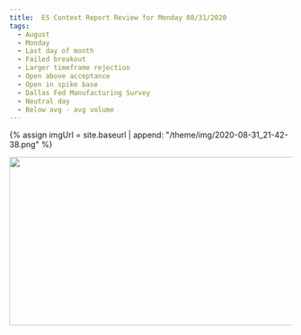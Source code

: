 ```yaml
---
title:  ES Context Report Review for Monday 08/31/2020
tags:
  - August
  - Monday
  - Last day of month
  - Failed breakout
  - Larger timeframe rejection
  - Open above acceptance
  - Open in spike base
  - Dallas Fed Manufacturing Survey
  - Neutral day
  - Below avg - avg volume
---
```


{% assign imgUrl = site.baseurl | append: "/theme/img/2020-08-31_21-42-38.png" %}

[<img src="{{imgUrl}}" width="600" height="300">]({{imgUrl}})

